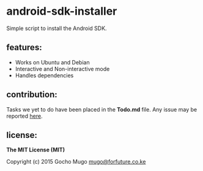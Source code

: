 
# android-sdk-installer

Simple script to install the Android SDK.


## features:

* Works on Ubuntu and Debian
* Interactive and Non-interactive mode
* Handles dependencies


## contribution:

Tasks we yet to do have been placed in the **Todo.md** file. Any issue
 may be reported [here][issues].


## license:

__The MIT License (MIT)__

Copyright (c) 2015 Gocho Mugo <mugo@forfuture.co.ke>


[issues]:https://github.com/GochoMugo/android-sdk-installer/issues
